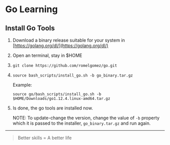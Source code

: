 # Go Learning

## Install Go Tools

1) Download a binary release suitable for your system in [https://golang.org/dl/](https://golang.org/dl/)

2) Open an terminal, stay in $HOME
3) `git clone https://github.com/romelgomez/go.git`
4) `source bash_scripts/install_go.sh -b go_binary.tar.gz`
  
    Example:

    `source go/bash_scripts/install_go.sh -b $HOME/Downloads/go1.12.4.linux-amd64.tar.gz`

5) Is done, the go tools are installed now.

    NOTE:  To update-change the version, change the value of `-b` property which it is passed to the installer, `go_binary.tar.gz` and run again.

---

> Better skills = A better life
